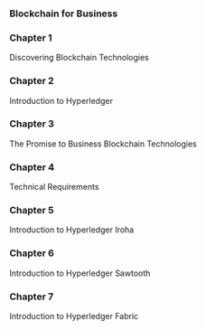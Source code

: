 ### Blockchain for Business

### Chapter 1
Discovering Blockchain Technologies

### Chapter 2
Introduction to Hyperledger

### Chapter 3
The Promise to Business Blockchain Technologies

### Chapter 4
Technical Requirements

### Chapter 5
Introduction to Hyperledger Iroha

### Chapter 6
Introduction to Hyperledger Sawtooth

### Chapter 7
Introduction to Hyperledger Fabric